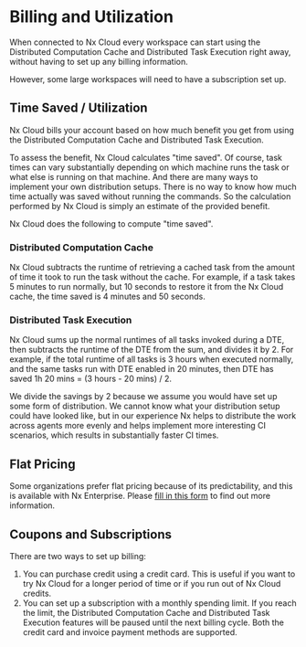 # Billing and Utilization

When connected to Nx Cloud every workspace can start using the Distributed Computation Cache and Distributed Task Execution right away, without having to set up any billing information.

However, some large workspaces will need to have a subscription set up.

## Time Saved / Utilization

Nx Cloud bills your account based on how much benefit you get from using the Distributed Computation Cache and Distributed Task Execution.

To assess the benefit, Nx Cloud calculates "time saved". Of course, task times can vary substantially depending on which machine runs the task or what else is running on that machine. And there are many ways to implement your own distribution setups. There is no way to know how much time actually was saved without running the commands. So the calculation performed by Nx Cloud is simply an estimate of the provided benefit.

Nx Cloud does the following to compute "time saved".

### Distributed Computation Cache

Nx Cloud subtracts the runtime of retrieving a cached task from the amount of time it took to run the task without the cache. For example, if a task takes 5 minutes to run normally, but 10 seconds to restore it from the Nx Cloud cache, the time saved is 4 minutes and 50 seconds.

### Distributed Task Execution

Nx Cloud sums up the normal runtimes of all tasks invoked during a DTE, then subtracts the runtime of the DTE from the sum, and divides it by 2. For example, if the total runtime of all tasks is 3 hours when executed normally, and the same tasks run with DTE enabled in 20 minutes, then DTE has saved 1h 20 mins = (3 hours - 20 mins) / 2.

We divide the savings by 2 because we assume you would have set up some form of distribution. We cannot know what your distribution setup could have looked like, but in our experience Nx helps to distribute the work across agents more evenly and helps implement more interesting CI scenarios, which results in substantially faster CI times.

## Flat Pricing

Some organizations prefer flat pricing because of its predictability, and this is available with Nx Enterprise. Please [fill in this form](https://go.nrwl.io/nx-cloud-feedback-private-cloud) to find out more information.

## Coupons and Subscriptions

There are two ways to set up billing:

1. You can purchase credit using a credit card. This is useful if you want to try Nx Cloud for a longer period of time or if you run out of Nx Cloud credits.
2. You can set up a subscription with a monthly spending limit. If you reach the limit, the Distributed Computation Cache and Distributed Task Execution features will be paused until the next billing cycle. Both the credit card and invoice payment methods are supported.
